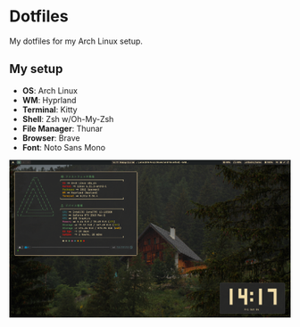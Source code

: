# Dotfiles

My dotfiles for my Arch Linux setup.

## My setup

- **OS**: Arch Linux
- **WM**: Hyprland
- **Terminal**: Kitty
- **Shell**: Zsh w/Oh-My-Zsh
- **File Manager**: Thunar
- **Browser**: Brave
- **Font**: Noto Sans Mono

<img src="./Screenshots/screenshot.png" alt="Screenshot" width="800">
